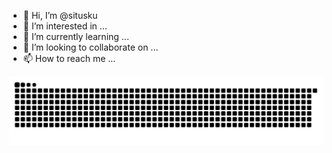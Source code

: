 - 👋 Hi, I’m @situsku
- 👀 I’m interested in ...
- 🌱 I’m currently learning ...
- 💞️ I’m looking to collaborate on ...
- 📫 How to reach me ...

![Snake animation](https://github.com/situsku/situsku/blob/output/github-contribution-grid-snake.svg)

<!---
situsku/situsku is a ✨ special ✨ repository because its `README.md` (this file) appears on your GitHub profile.
You can click the Preview link to take a look at your changes.
--->
